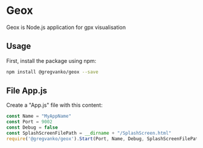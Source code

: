 # Geox
Geox is Node.js application for gpx visualisation

## Usage
First, install the package using npm:
```bash
npm install @gregvanko/geox --save
```

## File App.js
Create a "App.js" file with this content:
```js
const Name = "MyAppName"
const Port = 9002
const Debug = false
const SplashScreenFilePath = __dirname + "/SplashScreen.html"
require('@gregvanko/geox').Start(Port, Name, Debug, SplashScreenFilePath)
```